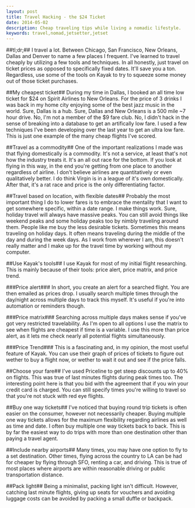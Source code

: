 ```yaml
---
layout: post
title: Travel Hacking - the $24 Ticket
date: 2014-05-02
description: Cheap traveling tips while living a nomadic lifestyle.
keywords: travel,nomad,jetsetter,jetset
---
```


##tl;dr;##
I travel a lot.  Between Chicago, San Francisco, New Orleans, Dallas and Denver to name a few places I frequent.  I've learned to travel cheaply by utilizing a few tools and techniques.  In all honestly, just travel on ticket prices as opposed to specifically fixed dates.  It'll save you a ton.  Regardless, use some of the tools on Kayak to try to squeeze some money out of those ticket purchases.

##My cheapest ticket##
During my time in Dallas, I booked an all time low ticket for $24 on Spirit Airlines to New Orleans.  For the price of 3 drinks I was back in my home city enjoying some of the best jazz music in the world.  Sure, Dallas is a hub.  Sure, Dallas and New Orleans is a 500 mile ~7 hour drive.  No, I'm not a member of the $9 fare club.  No, I didn't hack in the sense of breaking into a database to get an artifically low fare.  I used a few techniques I've been developing over the last year to get an ultra low fare.  This is just one example of the many cheap flights I've scored.  

##Travel as a commodity##
One of the important realizations I made was that flying domestically is a commodity.  It's not a service, at least that's not how the industry treats it.  It's an all out race for the bottom.  If you look at flying in this way, in the end you're getting from one place to another regardless of airline.  I don't believe airlines are quantitatively or even qualitatively better.  I do think Virgin is in a league of it's own domestically.  After that, it's a rat race and price is the only differentiating factor.

##Travel based on location, with flexible dates##
Probably the most important thing I do to lower fares is to embrace the mentality that I want to get somewhere specific, within a date range.  I make things work.  Sure, holiday travel will always have massive peaks.  You can still avoid things like weekend peaks and some holiday peaks too by nimbly traveling around them.  People like me buy the less desirable tickets.  Sometimes this means traveling on holiday days.  It often means traveling during the middle of the day and during the week days.  As I work from wherever I am, this doesn't really matter and I make up for the travel time by working without my computer.

##Use Kayak's tools##
I use Kayak for most of my initial flight researching.  This is mainly because of their tools: price alert, price matrix, and price trend.

###Price alert###
In short, you create an alert for a searched flight.  You are then emailed as prices drop.  I usually search multiple times through the day/night across multiple days to track this myself.  It's useful if you're into automation or reminders though.

###Price matrix###
Searching across multiple days makes sense if you've got very restricted travelability.  As I'm open to all options I use the matrix to see when flights are cheapest if time is a variable.  I use this more than price alert, as it lets me check nearly all potential flights simultaneously.

###Price Trend###
This is a fascinating and, in my opinion, the most useful feature of Kayak.  You can use their graph of prices of tickets to figure out wether to buy a flight now, or wether to wait it out and see if the price falls.

##Choose your fare##
I've used Priceline to get steep discounts up to 40% on flights.  This was true of last minutes flights during peak times too.  The interesting point here is that you bid with the agreement that if you win your credit card is charged.  You can still specify times you're willing to travel so that you're not stuck with red eye flights.  

##Buy one way tickets##
I've noticed that buying round trip tickets is often easier on the consumer, however not necessarily cheaper.  Buying multiple one way tickets allows for the maximum flexibility regarding airlines as well as time and date.  I often buy multiple one way tickets back to back.  This is by far the easiest way to do trips with more than one destination other than paying a travel agent.

##Include nearby airports##
Many times, you may have one option to fly to a set destination.  Other times, flying across the country to LA can be had for cheaper by flying through SFO, renting a car, and driving.  This is true of most places where airports are within reasonable driving or public transportation distance.

##Pack light##
Being a minimalist, packing light isn't difficult.  However, catching last minute flights, giving up seats for vouchers and avoiding luggage costs can be avoided by packing a small duffle or backpack.


